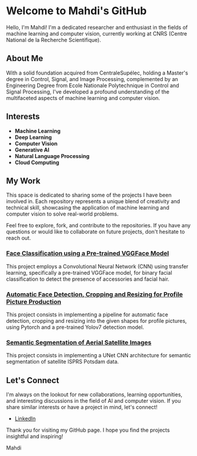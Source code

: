 # Welcome to Mahdi's GitHub

Hello, I'm Mahdi! I'm a dedicated researcher and enthusiast in the fields of machine learning and computer vision, currently working at CNRS (Centre National de la Recherche Scientifique).

## About Me

With a solid foundation acquired from CentraleSupélec, holding a Master's degree in Control, Signal, and Image Processing, complemented by an Engineering Degree from Ecole Nationale Polytechnique in Control and Signal Processing, I've developed a profound understanding of the multifaceted aspects of machine learning and computer vision.

<!---
### My Journey

- **CentraleSupélec**: During my time here, I engaged deeply with advanced topics and methodologies in the realm of machine learning and image processing.
  
- **Internship at CEA Paris-Saclay**: I explored the cutting-edge topic of "Plug-and-Play Image Reconstruction for Positron Emission Tomography," where I combined theoretical knowledge with practical application to advance in this challenging field.
  
- **Ecole Nationale Polytechnique**: My engineering thesis "Controlling a Mobile Robot via a Brain-Machine Interface, Detecting Fatigue Using EEG Signals" allowed me to delve into the intricate relationship between technology and human biological signals, pioneering in the domain of Brain-Machine Interfaces.
--->

## Interests

- **Machine Learning**
- **Deep Learning**
- **Computer Vision**
- **Generative AI**
- **Natural Language Processing**
- **Cloud Computing**

## My Work

This space is dedicated to sharing some of the projects I have been involved in. Each repository represents a unique blend of creativity and technical skill, showcasing the application of machine learning and computer vision to solve real-world problems.

Feel free to explore, fork, and contribute to the repositories. If you have any questions or would like to collaborate on future projects, don't hesitate to reach out.

### [Face Classification using a Pre-trained VGGFace Model](https://github.com/Mehdilat/Project-ClearFace-Classification)

This project employs a Convolutional Neural Network (CNN) using transfer learning, specifically a pre-trained VGGFace model, for binary facial classification to detect the presence of accessories and facial hair.

### [Automatic Face Detection, Cropping and Resizing for Profile Picture Production](https://github.com/Mehdilat/Project-ProfilePicture-AutomaticFaceDetection)

This project consists in implementing a pipeline for automatic face detection, cropping and resizing into the given shapes for profile pictures, using Pytorch and a pre-trained Yolov7 detection model.

### [Semantic Segmentation of Aerial Satellite Images](https://github.com/Mehdilat/Project-SatelliteImages-SemanticSegmentation)

This project consists in implementing a UNet CNN architecture for semantic segmentation of satellite ISPRS Potsdam data.

## Let's Connect

I'm always on the lookout for new collaborations, learning opportunities, and interesting discussions in the field of AI and computer vision. If you share similar interests or have a project in mind, let's connect!

- [LinkedIn](https://www.linkedin.com/in/mahdi-latreche/)

Thank you for visiting my GitHub page. I hope you find the projects insightful and inspiring!

Mahdi
